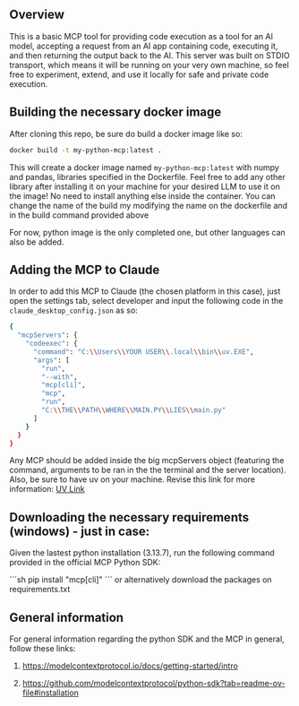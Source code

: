 ## Overview

This is a basic MCP tool for providing code execution as a tool for an AI model, accepting a request from an AI app containing code, executing it, and then returning the output back to the AI. This server was built on STDIO transport, which means it will be running on your very own machine, so feel free to experiment, extend, and use it locally for safe and private code execution.

## Building the necessary docker image

After cloning this repo, be sure do build a docker image like so:

```sh
docker build -t my-python-mcp:latest .
```

This will create a docker image named `my-python-mcp:latest` with numpy and pandas, libraries specified in the Dockerfile. Feel free to add any other library after installing it on your machine for your desired LLM to use it on the image! No need to install anything else inside the container.  You can change the name of the build my modifying the name on the dockerfile and in the build command provided above

For now, python image is the only completed one, but other languages can also be added. 

## Adding the MCP to Claude

In order to add this MCP to Claude (the chosen platform in this case), just open the settings tab, select developer and input the following code in the `claude_desktop_config.json` as so:

```sh
{
  "mcpServers": {
    "codeexec": {
      "command": "C:\\Users\\YOUR USER\\.local\\bin\\uv.EXE",
      "args": [
        "run",
        "--with",
        "mcp[cli]",
        "mcp",
        "run",
        "C:\\THE\\PATH\\WHERE\\MAIN.PY\\LIES\\main.py"
      ]
    }
  }
}
```
Any MCP should be added inside the big mcpServers object (featuring the command, arguments to be ran in the the terminal and the server location). Also, be sure to have uv on your machine. Revise this link for more information:
[UV Link](https://docs.astral.sh/uv/getting-started/installation/)


## Downloading the necessary requirements (windows) - just in case:
Given the lastest python installation (3.13.7), run the following command provided in the official MCP Python SDK:

´´´sh
pip install "mcp[cli]"
´´´ 
or alternatively download the packages on requirements.txt


## General information

For general information regarding the python SDK and the MCP in general, follow these links:
1) https://modelcontextprotocol.io/docs/getting-started/intro

2) https://github.com/modelcontextprotocol/python-sdk?tab=readme-ov-file#installation
